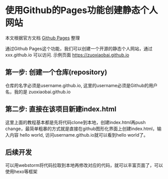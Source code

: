 
# 使用Github的Pages功能创建静态个人网站
本文根据官方文档  [Github Pages](https://pages.github.com) 整理

通过Github Pages这个功能，我们可以创建一个开源的静态个人网站，通过xxx.github.io 可以访问. 示例页面 https://zuoxiaobai.github.io

## 第一步: 创建一个仓库(repository)
仓库的名字必须是username.github.io, 这里的username必须是Github的用户名，我的是 zuoxiaobai.github.io

## 第二步: 直接在该项目新建index.html 
这里上面的教程基本都是先将代码clone到本地，创建index.html再push change，最简单粗暴的方式就是直接在github图形化界面上创建index.html，输入内容 hello world, 访问username.github.io就可以看到hello world了。

## 后续开发
可以用webstorm将代码拉取到本地再修改对应的代码，就可以丰富页面了，可以使用hexo等框架

